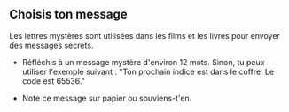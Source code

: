 ## Choisis ton message

Les lettres mystères sont utilisées dans les films et les livres pour envoyer des messages secrets.

+ Réfléchis à un message mystère d'environ 12 mots. Sinon, tu peux utiliser l'exemple suivant : "Ton prochain indice est dans le coffre. Le code est 65536."

+ Note ce message sur papier ou souviens-t'en.